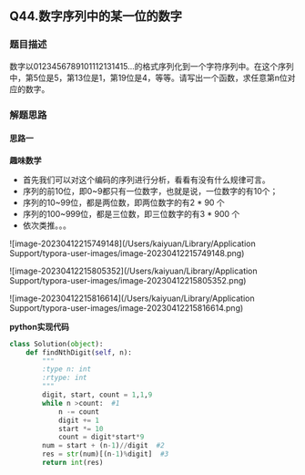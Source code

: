## Q44.数字序列中的某一位的数字
### 题目描述
数字以0123456789101112131415...的格式序列化到一个字符序列中。在这个序列中，第5位是5，第13位是1，第19位是4，等等。请写出一个函数，求任意第n位对应的数字。
### 解题思路
#### 思路一
**趣味数学**
- 首先我们可以对这个编码的序列进行分析，看看有没有什么规律可言。
- 序列的前10位，即0~9都只有一位数字，也就是说，一位数字的有10个；
- 序列的10~99位，都是两位数，即两位数字的有2 * 90 个
- 序列的100~999位，都是三位数，即三位数字的有3 * 900 个
- 依次类推。。。

![image-20230412215749148](/Users/kaiyuan/Library/Application Support/typora-user-images/image-20230412215749148.png)

![image-20230412215805352](/Users/kaiyuan/Library/Application Support/typora-user-images/image-20230412215805352.png)

![image-20230412215816614](/Users/kaiyuan/Library/Application Support/typora-user-images/image-20230412215816614.png)



**python实现代码**
```python
class Solution(object):
    def findNthDigit(self, n):
        """
        :type n: int
        :rtype: int
        """
        digit, start, count = 1,1,9
        while n >count:  #1
            n -= count
            digit += 1
            start *= 10
            count = digit*start*9
        num = start + (n-1)//digit  #2
        res = str(num)[(n-1)%digit]  #3
        return int(res)
```


